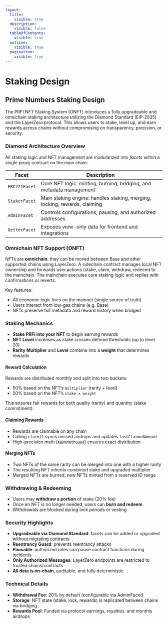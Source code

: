 ```yaml
---
layout:
  title:
    visible: true
  description:
    visible: false
  tableOfContents:
    visible: true
  outline:
    visible: true
  pagination:
    visible: true
---
```


# Staking Design

## Prime Numbers Staking Design

The PRFI NFT Staking System (ONFT) introduces a fully upgradeable and omnichain staking architecture utilizing the Diamond Standard (EIP-2535) and the LayerZero protocol. This allows users to stake, level up, and earn rewards across chains without compromising on transparency, precision, or security.

### Diamond Architecture Overview

All staking logic and NFT management are modularized into _facets_ within a single proxy contract on the main chain:

| Facet         | Description                                                               |
| ------------- | ------------------------------------------------------------------------- |
| `ERC721Facet` | Core NFT logic: minting, burning, bridging, and metadata management       |
| `StakerFacet` | Main staking engine: handles staking, merging, locking, rewards, claiming |
| `AdminFacet`  | Controls configurations, pausing, and authorized addresses                |
| `GetterFacet` | Exposes view-only data for frontend and integrations                      |

### Omnichain NFT Support (ONFT)

NFTs are **omnichain**: they can be moved between Base and other supported chains using LayerZero. A sidechain contract manages local NFT ownership and forwards user actions (stake, claim, withdraw, redeem) to the mainchain. The mainchain executes core staking logic and replies with confirmations or reverts.

Key features:

* All economic logic lives on the mainnet (single source of truth)
* Users interact from low-gas chains (e.g. Base)
* NFTs preserve full metadata and reward history when bridged

### Staking Mechanics

* **Stake PRFI into your NFT** to begin earning rewards
* **NFT Level** increases as stake crosses defined thresholds (up to level 20)
* **Rarity Multiplier** and **Level** combine into a **weight** that determines rewards

#### Reward Calculation

Rewards are distributed monthly and split into two buckets:

* 50% based on the NFT’s `multiplier` (rarity + level)
* 50% based on the NFT’s `stake × weight`

This ensures fair rewards for both quality (rarity) and quantity (stake commitment).

#### Claiming Rewards

* Rewards are claimable on any chain
* Calling `claim()` syncs missed airdrops and updates `lastClaimedAmount`
* High-precision math (`ABDKMathQuad`) ensures exact distribution

#### Merging NFTs

* Two NFTs of the same rarity can be merged into one with a higher rarity
* The resulting NFT inherits combined stake and upgraded multiplier
* Merged NFTs are burned; new NFTs minted from a reserved ID range

### Withdrawing & Redeeming

* Users may **withdraw a portion** of stake (20% fee)
* Once an NFT is no longer needed, users can **burn and redeem**
* Withdrawals are blocked during lock periods or vesting

### Security Highlights

* **Upgradeable via Diamond Standard**: facets can be added or upgraded without migrating contracts
* **Reentrancy Guard**: prevents reentrancy attacks
* **Pausable**: authorized roles can pause contract functions during incidents
* **Only Authorized Messages**: LayerZero endpoints are restricted to trusted chains/contracts
* **All data is on-chain**, auditable, and fully deterministic

### Technical Details

* **Withdrawal Fee**: 20% by default (configurable via AdminFacet)
* **Storage**: NFT state (stake, lock, rewards) is replicated between chains via bridging
* **Rewards Pool**: Funded via protocol earnings, royalties, and monthly airdrops
